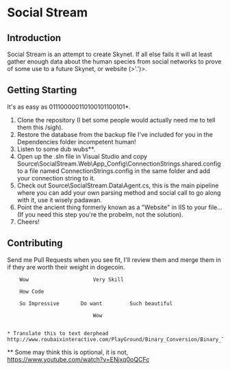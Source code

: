 # Social Stream
## Introduction
Social Stream is an attempt to create Skynet. If all else fails it will at least gather enough data about the human species from social networks to prove of some use to a future Skynet, or website (>'.')>.

## Getting Starting
It's as easy as 011100000110100101100101*.

1. Clone the repository (I bet some people would actually need me to tell them this /sigh).
2. Restore the database from the backup file I've included for you in the Dependencies folder incompetent human!
3. Listen to some dub wubs**.
4. Open up the .sln file in Visual Studio and copy Source\SocialStream.Web\App_Config\ConnectionStrings.shared.config to a file named ConnectionStrings.config in the same folder and add your connection string to it.
5. Check out Source\SocialStream.Data\Agent.cs, this is the main pipeline where you can add your own parsing method and social call to go along with it, use it wisely padawan.
6. Point the ancient thing formerly known as a "Website" in IIS to your file... (If you need this step you're the probelm, not the solution).
7. Cheers!

## Contributing
Send me Pull Requests when you see fit, I'll review them and merge them in if they are worth their weight in dogecoin.

		Wow						Very Skill

		How Code

		So Impressive		Do want			Such beautiful

								Wow


    * Translate this to text derphead http://www.roubaixinteractive.com/PlayGround/Binary_Conversion/Binary_To_Text.asp

** Some may think this is optional, it is not, https://www.youtube.com/watch?v=ENjxq0oQCFc